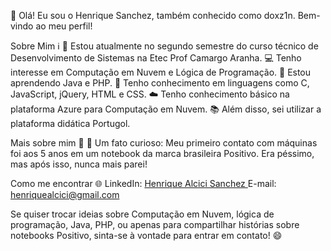 👋 Olá! Eu sou o Henrique Sanchez, também conhecido como doxz1n. Bem-vindo ao meu perfil!

Sobre Mim ℹ️
🌱 Estou atualmente no segundo semestre do curso técnico de Desenvolvimento de Sistemas na Etec Prof Camargo Aranha.
💻 Tenho interesse em Computação em Nuvem e Lógica de Programação.
🚀 Estou aprendendo Java e PHP.
🌟 Tenho conhecimento em linguagens como C, JavaScript, jQuery, HTML e CSS.
☁️ Tenho conhecimento básico na plataforma Azure para Computação em Nuvem.
📚 Além disso, sei utilizar a plataforma didática Portugol.

Mais sobre mim 🧐
👶 Um fato curioso: Meu primeiro contato com máquinas foi aos 5 anos em um notebook da marca brasileira Positivo. Era péssimo, mas após isso, nunca mais parei!

Como me encontrar 🌐
LinkedIn: <a href="https://www.linkedin.com/in/henrique-alcici-sanchez-09390427b/"> Henrique Alcici Sanchez </a>
E-mail: henriquealcici@gmail.com

Se quiser trocar ideias sobre Computação em Nuvem, lógica de programação, Java, PHP, ou apenas para compartilhar histórias sobre notebooks Positivo, sinta-se à vontade para entrar em contato! 😄
